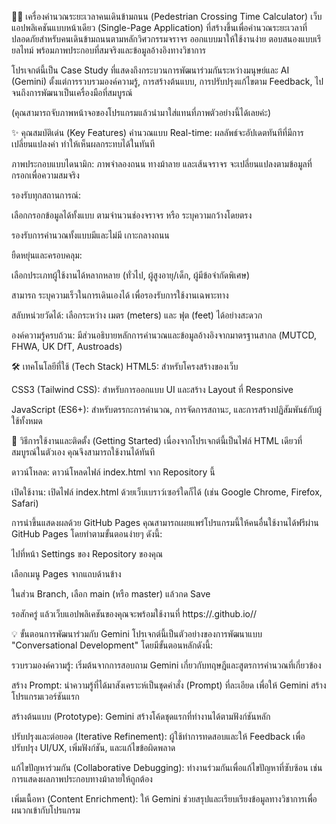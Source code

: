 🚶‍♂️ เครื่องคำนวณระยะเวลาคนเดินข้ามถนน (Pedestrian Crossing Time Calculator)
เว็บแอปพลิเคชันแบบหน้าเดียว (Single-Page Application) ที่สร้างขึ้นเพื่อคำนวณระยะเวลาที่ปลอดภัยสำหรับคนเดินข้ามถนนตามหลักวิศวกรรมจราจร ออกแบบมาให้ใช้งานง่าย ตอบสนองแบบเรียลไทม์ พร้อมภาพประกอบที่สมจริงและข้อมูลอ้างอิงทางวิชาการ

โปรเจกต์นี้เป็น Case Study ที่แสดงถึงกระบวนการพัฒนาร่วมกันระหว่างมนุษย์และ AI (Gemini) ตั้งแต่การรวบรวมองค์ความรู้, การสร้างต้นแบบ, การปรับปรุงแก้ไขตาม Feedback, ไปจนถึงการพัฒนาเป็นเครื่องมือที่สมบูรณ์

(คุณสามารถจับภาพหน้าจอของโปรแกรมแล้วนำมาใส่แทนที่ภาพตัวอย่างนี้ได้เลยค่ะ)

✨ คุณสมบัติเด่น (Key Features)
คำนวณแบบ Real-time: ผลลัพธ์จะอัปเดตทันทีที่มีการเปลี่ยนแปลงค่า ทำให้เห็นผลกระทบได้ในทันที

ภาพประกอบแบบไดนามิก: ภาพจำลองถนน ทางม้าลาย และเส้นจราจร จะเปลี่ยนแปลงตามข้อมูลที่กรอกเพื่อความสมจริง

รองรับทุกสถานการณ์:

เลือกกรอกข้อมูลได้ทั้งแบบ ตามจำนวนช่องจราจร หรือ ระบุความกว้างโดยตรง

รองรับการคำนวณทั้งแบบมีและไม่มี เกาะกลางถนน

ยืดหยุ่นและครอบคลุม:

เลือกประเภทผู้ใช้งานได้หลากหลาย (ทั่วไป, ผู้สูงอายุ/เด็ก, ผู้มีข้อจำกัดพิเศษ)

สามารถ ระบุความเร็วในการเดินเองได้ เพื่อรองรับการใช้งานเฉพาะทาง

สลับหน่วยวัดได้: เลือกระหว่าง เมตร (meters) และ ฟุต (feet) ได้อย่างสะดวก

องค์ความรู้ครบถ้วน: มีส่วนอธิบายหลักการคำนวณและข้อมูลอ้างอิงจากมาตรฐานสากล (MUTCD, FHWA, UK DfT, Austroads)

🛠️ เทคโนโลยีที่ใช้ (Tech Stack)
HTML5: สำหรับโครงสร้างของเว็บ

CSS3 (Tailwind CSS): สำหรับการออกแบบ UI และสร้าง Layout ที่ Responsive

JavaScript (ES6+): สำหรับตรรกะการคำนวณ, การจัดการสถานะ, และการสร้างปฏิสัมพันธ์กับผู้ใช้ทั้งหมด

🚀 วิธีการใช้งานและติดตั้ง (Getting Started)
เนื่องจากโปรเจกต์นี้เป็นไฟล์ HTML เดียวที่สมบูรณ์ในตัวเอง คุณจึงสามารถใช้งานได้ทันที

ดาวน์โหลด: ดาวน์โหลดไฟล์ index.html จาก Repository นี้

เปิดใช้งาน: เปิดไฟล์ index.html ด้วยเว็บเบราว์เซอร์ใดก็ได้ (เช่น Google Chrome, Firefox, Safari)

การนำขึ้นแสดงผลด้วย GitHub Pages
คุณสามารถเผยแพร่โปรแกรมนี้ให้คนอื่นใช้งานได้ฟรีผ่าน GitHub Pages โดยทำตามขั้นตอนง่ายๆ ดังนี้:

ไปที่หน้า Settings ของ Repository ของคุณ

เลือกเมนู Pages จากแถบด้านข้าง

ในส่วน Branch, เลือก main (หรือ master) แล้วกด Save

รอสักครู่ แล้วเว็บแอปพลิเคชันของคุณจะพร้อมใช้งานที่ https://<your-username>.github.io/<repository-name>/

💡 ขั้นตอนการพัฒนาร่วมกับ Gemini
โปรเจกต์นี้เป็นตัวอย่างของการพัฒนาแบบ "Conversational Development" โดยมีขั้นตอนหลักดังนี้:

รวบรวมองค์ความรู้: เริ่มต้นจากการสอบถาม Gemini เกี่ยวกับทฤษฎีและสูตรการคำนวณที่เกี่ยวข้อง

สร้าง Prompt: นำความรู้ที่ได้มาสังเคราะห์เป็นชุดคำสั่ง (Prompt) ที่ละเอียด เพื่อให้ Gemini สร้างโปรแกรมเวอร์ชันแรก

สร้างต้นแบบ (Prototype): Gemini สร้างโค้ดชุดแรกที่ทำงานได้ตามฟังก์ชันหลัก

ปรับปรุงและต่อยอด (Iterative Refinement): ผู้ใช้ทำการทดสอบและให้ Feedback เพื่อปรับปรุง UI/UX, เพิ่มฟังก์ชัน, และแก้ไขข้อผิดพลาด

แก้ไขปัญหาร่วมกัน (Collaborative Debugging): ทำงานร่วมกันเพื่อแก้ไขปัญหาที่ซับซ้อน เช่น การแสดงผลภาพประกอบทางม้าลายให้ถูกต้อง

เพิ่มเนื้อหา (Content Enrichment): ให้ Gemini ช่วยสรุปและเรียบเรียงข้อมูลทางวิชาการเพื่อผนวกเข้ากับโปรแกรม
